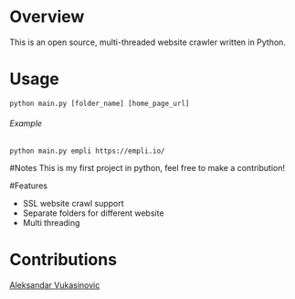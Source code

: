 # Overview

This is an open source, multi-threaded website crawler written in Python.

# Usage

`python main.py [folder_name] [home_page_url]`
###### Example
`python main.py empli https://empli.io/`

#Notes
This is my first project in python, feel free to make a contribution!

#Features
- SSL website crawl support
- Separate folders for different website
- Multi threading

# Contributions
[Aleksandar Vukasinovic](https://www.linkedin.com/in/aleksandar-vukasinovic-a091348b/)